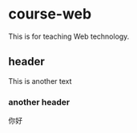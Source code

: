 # course-web

This is for teaching Web technology.

## header

This is another text

### another header

你好
